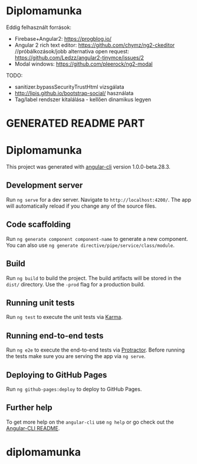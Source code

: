 # Diplomamunka

Eddig felhasznált források:
- Firebase+Angular2: https://progblog.io/
- Angular 2 rich text editor: https://github.com/chymz/ng2-ckeditor //próbálkozások/jobb alternativa open request: https://github.com/Ledzz/angular2-tinymce/issues/2
- Modal windows: https://github.com/pleerock/ng2-modal

TODO:
- sanitizer.bypassSecurityTrustHtml vizsgálata
- http://lipis.github.io/bootstrap-social/ használata
- Tag/label rendszer kitalálása - kellően dinamikus legyen


# GENERATED README PART

# Diplomamunka

This project was generated with [angular-cli](https://github.com/angular/angular-cli) version 1.0.0-beta.28.3.

## Development server
Run `ng serve` for a dev server. Navigate to `http://localhost:4200/`. The app will automatically reload if you change any of the source files.

## Code scaffolding

Run `ng generate component component-name` to generate a new component. You can also use `ng generate directive/pipe/service/class/module`.

## Build

Run `ng build` to build the project. The build artifacts will be stored in the `dist/` directory. Use the `-prod` flag for a production build.

## Running unit tests

Run `ng test` to execute the unit tests via [Karma](https://karma-runner.github.io).

## Running end-to-end tests

Run `ng e2e` to execute the end-to-end tests via [Protractor](http://www.protractortest.org/).
Before running the tests make sure you are serving the app via `ng serve`.

## Deploying to GitHub Pages

Run `ng github-pages:deploy` to deploy to GitHub Pages.

## Further help

To get more help on the `angular-cli` use `ng help` or go check out the [Angular-CLI README](https://github.com/angular/angular-cli/blob/master/README.md).
# diplomamunka
